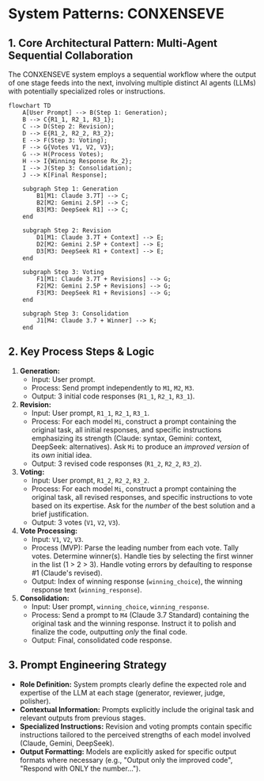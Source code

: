 # System Patterns: CONXENSEVE

## 1. Core Architectural Pattern: Multi-Agent Sequential Collaboration

The CONXENSEVE system employs a sequential workflow where the output of one stage feeds into the next, involving multiple distinct AI agents (LLMs) with potentially specialized roles or instructions.

```mermaid
flowchart TD
    A[User Prompt] --> B(Step 1: Generation);
    B --> C{R1_1, R2_1, R3_1}; 
    C --> D(Step 2: Revision);
    D --> E{R1_2, R2_2, R3_2};
    E --> F(Step 3: Voting);
    F --> G{Votes V1, V2, V3};
    G --> H(Process Votes);
    H --> I{Winning Response Rx_2};
    I --> J(Step 3: Consolidation);
    J --> K[Final Response];

    subgraph Step 1: Generation
        B1[M1: Claude 3.7T] --> C;
        B2[M2: Gemini 2.5P] --> C;
        B3[M3: DeepSeek R1] --> C;
    end
    
    subgraph Step 2: Revision
        D1[M1: Claude 3.7T + Context] --> E;
        D2[M2: Gemini 2.5P + Context] --> E;
        D3[M3: DeepSeek R1 + Context] --> E;
    end

    subgraph Step 3: Voting
        F1[M1: Claude 3.7T + Revisions] --> G;
        F2[M2: Gemini 2.5P + Revisions] --> G;
        F3[M3: DeepSeek R1 + Revisions] --> G;
    end

    subgraph Step 3: Consolidation
        J1[M4: Claude 3.7 + Winner] --> K;
    end
```

## 2. Key Process Steps & Logic

1.  **Generation:**
    *   Input: User prompt.
    *   Process: Send prompt independently to `M1`, `M2`, `M3`.
    *   Output: 3 initial code responses (`R1_1`, `R2_1`, `R3_1`).
2.  **Revision:**
    *   Input: User prompt, `R1_1`, `R2_1`, `R3_1`.
    *   Process: For each model `Mi`, construct a prompt containing the original task, all initial responses, and specific instructions emphasizing its strength (Claude: syntax, Gemini: context, DeepSeek: alternatives). Ask `Mi` to produce an *improved version* of its *own* initial idea.
    *   Output: 3 revised code responses (`R1_2`, `R2_2`, `R3_2`).
3.  **Voting:**
    *   Input: User prompt, `R1_2`, `R2_2`, `R3_2`.
    *   Process: For each model `Mi`, construct a prompt containing the original task, all revised responses, and specific instructions to vote based on its expertise. Ask for the *number* of the best solution and a brief justification.
    *   Output: 3 votes (`V1`, `V2`, `V3`).
4.  **Vote Processing:**
    *   Input: `V1`, `V2`, `V3`.
    *   Process (MVP): Parse the leading number from each vote. Tally votes. Determine winner(s). Handle ties by selecting the first winner in the list (1 > 2 > 3). Handle voting errors by defaulting to response #1 (Claude's revised).
    *   Output: Index of winning response (`winning_choice`), the winning response text (`winning_response`).
5.  **Consolidation:**
    *   Input: User prompt, `winning_choice`, `winning_response`.
    *   Process: Send a prompt to `M4` (Claude 3.7 Standard) containing the original task and the winning response. Instruct it to polish and finalize the code, outputting *only* the final code.
    *   Output: Final, consolidated code response.

## 3. Prompt Engineering Strategy

*   **Role Definition:** System prompts clearly define the expected role and expertise of the LLM at each stage (generator, reviewer, judge, polisher).
*   **Contextual Information:** Prompts explicitly include the original task and relevant outputs from previous stages.
*   **Specialized Instructions:** Revision and voting prompts contain specific instructions tailored to the perceived strengths of each model involved (Claude, Gemini, DeepSeek).
*   **Output Formatting:** Models are explicitly asked for specific output formats where necessary (e.g., "Output only the improved code", "Respond with ONLY the number..."). 